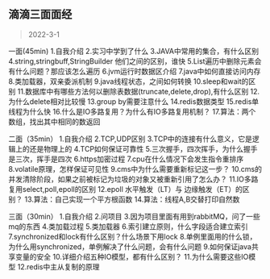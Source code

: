 ## 滴滴三面面经

> 2022-3-1

一面(45min)
1.自我介绍
2.实习中学到了什么
3.JAVA中常用的集合，有什么区别
4.string,stringbuff,StringBuilder 他们之间的区别，谁快
5.List遍历中删除元素会有什么问题？那应该怎么遍历
6.jvm运行时数据区介绍
7.java中如何直接访问内存
8.类加载器，双亲委派机制
9.java线程状态，之间如何转换
10.sleep和wait的区别
11.数据库中有哪些方法何以删除表数据(truncate,delete,drop),有什么区别
12.为什么delete相对比较慢
13.group by需要注意什么
14.redis数据类型
15.redis单线程为什么快
16.什么是IO多路复用？为什么有IO多路复用机制？
17.算法：两个数组，找出其中相同的数返回

二面（35min）
1.自我介绍
2.TCP,UDP区别
3.TCP中的连接有什么意义，它是逻辑上的还是物理上的
4.TCP如何保证可靠性
5.三次握手，四次挥手，为什么握手是三次，挥手是四次
6.https加密过程
7.cpu在什么情况下会发生指令重排序
8.volatile原理，怎样保证可见性
9.cms中为什么需要重新标记这一步？
10.cms的并发清除阶段，如果之前被标记为垃圾的对象又被重新引用了怎么办？
11.IO多路复用select,poll,epoll的区别
12.epoll 水平触发（LT）与 边缘触发（ET）的区别？
13.算法：自己实现一个平方根函数
14.算法：线程A,B交替打印自然数

三面（30min）
1.自我介绍
2.问项目
3.因为项目里面有用到rabbitMQ，问了一些mq的东西
4.类加载过程
5.类加载器
6.索引建立原则，什么字段适合建立索引
7.synchronized和lock有什么区别？什么场景下用lock
8.单例里面用的什么锁，为什么用synchronized，单例解决了什么问题，会有什么问题
9.如何保证java共享变量的安全
10.详细介绍五种IO模型，都有什么区别？
11.为什么需要这些IO模型
12.redis中主从复制的原理